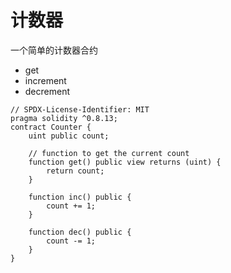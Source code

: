# 计数器

一个简单的计数器合约

- get
- increment
- decrement

```solidity
// SPDX-License-Identifier: MIT
pragma solidity ^0.8.13;
contract Counter {
	uint public count;
	
	// function to get the current count
	function get() public view returns (uint) {
		return count;
	}
	
	function inc() public {
		count += 1;
	}
	
	function dec() public {
		count -= 1;
	}
}
```

